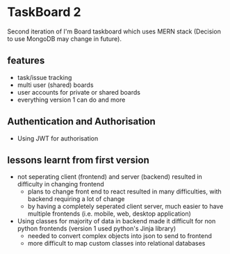 # TaskBoard 2

Second iteration of I'm Board taskboard which uses MERN stack (Decision to use MongoDB may change in future).

## features

- task/issue tracking
- multi user (shared) boards
- user accounts for private or shared boards
- everything version 1 can do and more

## Authentication and Authorisation

- Using JWT for authorisation

## lessons learnt from first version

- not seperating client (frontend) and server (backend) resulted in difficulty in changing frontend
  - plans to change front end to react resulted in many difficulties, with backend requiring a lot of change
  - by having a completely seperated client server, much easier to have multiple frontends (i.e. mobile, web, desktop application)
- Using classes for majority of data in backend made it difficult for non python frontends (version 1 used python's Jinja library)
  - needed to convert complex objects into json to send to frontend
  - more difficult to map custom classes into relational databases
